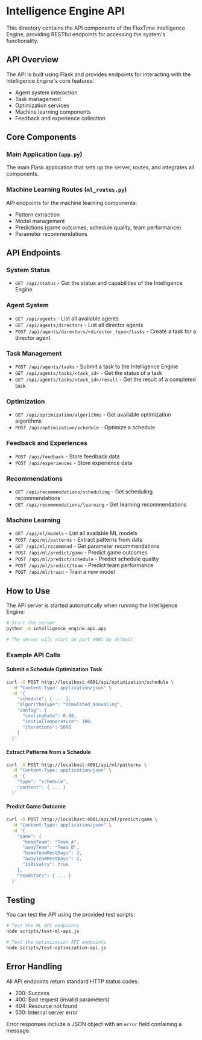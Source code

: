 # Intelligence Engine API

This directory contains the API components of the FlexTime Intelligence Engine, providing RESTful endpoints for accessing the system's functionality.

## API Overview

The API is built using Flask and provides endpoints for interacting with the Intelligence Engine's core features:

- Agent system interaction
- Task management
- Optimization services
- Machine learning components
- Feedback and experience collection

## Core Components

### Main Application (`app.py`)

The main Flask application that sets up the server, routes, and integrates all components.

### Machine Learning Routes (`ml_routes.py`)

API endpoints for the machine learning components:

- Pattern extraction
- Model management
- Predictions (game outcomes, schedule quality, team performance)
- Parameter recommendations

## API Endpoints

### System Status

- `GET /api/status` - Get the status and capabilities of the Intelligence Engine

### Agent System

- `GET /api/agents` - List all available agents
- `GET /api/agents/directors` - List all director agents
- `POST /api/agents/directors/<director_type>/tasks` - Create a task for a director agent

### Task Management

- `POST /api/agents/tasks` - Submit a task to the Intelligence Engine
- `GET /api/agents/tasks/<task_id>` - Get the status of a task
- `GET /api/agents/tasks/<task_id>/result` - Get the result of a completed task

### Optimization

- `GET /api/optimization/algorithms` - Get available optimization algorithms
- `POST /api/optimization/schedule` - Optimize a schedule

### Feedback and Experiences

- `POST /api/feedback` - Store feedback data
- `POST /api/experiences` - Store experience data

### Recommendations

- `GET /api/recommendations/scheduling` - Get scheduling recommendations
- `GET /api/recommendations/learning` - Get learning recommendations

### Machine Learning

- `GET /api/ml/models` - List all available ML models
- `POST /api/ml/patterns` - Extract patterns from data
- `GET /api/ml/recommend` - Get parameter recommendations
- `POST /api/ml/predict/game` - Predict game outcomes
- `POST /api/ml/predict/schedule` - Predict schedule quality
- `POST /api/ml/predict/team` - Predict team performance
- `POST /api/ml/train` - Train a new model

## How to Use

The API server is started automatically when running the Intelligence Engine:

```bash
# Start the server
python -m intelligence_engine.api.app

# The server will start on port 4001 by default
```

### Example API Calls

#### Submit a Schedule Optimization Task

```bash
curl -X POST http://localhost:4001/api/optimization/schedule \
  -H "Content-Type: application/json" \
  -d '{
    "schedule": { ... },
    "algorithmType": "simulated_annealing",
    "config": {
      "coolingRate": 0.98,
      "initialTemperature": 100,
      "iterations": 5000
    }
  }'
```

#### Extract Patterns from a Schedule

```bash
curl -X POST http://localhost:4001/api/ml/patterns \
  -H "Content-Type: application/json" \
  -d '{
    "type": "schedule",
    "content": { ... }
  }'
```

#### Predict Game Outcome

```bash
curl -X POST http://localhost:4001/api/ml/predict/game \
  -H "Content-Type: application/json" \
  -d '{
    "game": {
      "homeTeam": "Team_A",
      "awayTeam": "Team_B",
      "homeTeamRestDays": 3,
      "awayTeamRestDays": 2,
      "isRivalry": true
    },
    "teamStats": { ... }
  }'
```

## Testing

You can test the API using the provided test scripts:

```bash
# Test the ML API endpoints
node scripts/test-ml-api.js

# Test the optimization API endpoints
node scripts/test-optimization-api.js
```

## Error Handling

All API endpoints return standard HTTP status codes:

- 200: Success
- 400: Bad request (invalid parameters)
- 404: Resource not found
- 500: Internal server error

Error responses include a JSON object with an `error` field containing a message.
